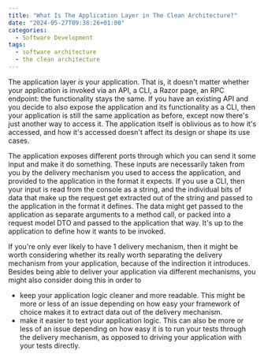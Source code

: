 ```yaml
---
title: "What Is The Application Layer in The Clean Architecture?"
date: "2024-05-27T09:38:26+01:00"
categories:
  - Software Development
tags:
  - software architecture
  - the clean architecture
---
```


The application layer _is_ your application. That is, it doesn't matter whether your application is invoked via an API, a CLI, a Razor page, an RPC endpoint: the functionality stays the same. If you have an existing API and you decide to also expose the application and its functionality as a CLI, then your application is still the same application as before, except now there's just another way to access it. The application itself is oblivious as to how it's accessed, and how it's accessed doesn't affect its design or shape its use cases.

The application exposes different ports through which you can send it some input and make it do something. These inputs are necessarily taken from you by the delivery mechanism you used to access the application, and provided to the application in the format it expects. If you use a CLI, then your input is read from the console as a string, and the individual bits of data that make up the request get extracted out of the string and passed to the application in the format it defines. The data might get passed to the application as separate arguments to a method call, or packed into a request model DTO and passed to the application that way. It's up to the application to define how it wants to be invoked.

If you're only ever likely to have 1 delivery mechanism, then it might be worth considering whether its really worth separating the delivery mechanism from your application, because of the indirection it introduces. Besides being able to deliver your application via different mechanisms, you might also consider doing this in order to

- keep your application logic cleaner and more readable. This might be more or less of an issue depending on how easy your framework of choice makes it to extract data out of the delivery mechanism.
- make it easier to test your application logic. This can also be more or less of an issue depending on how easy it is to run your tests through the delivery mechanism, as opposed to driving your application with your tests directly.
